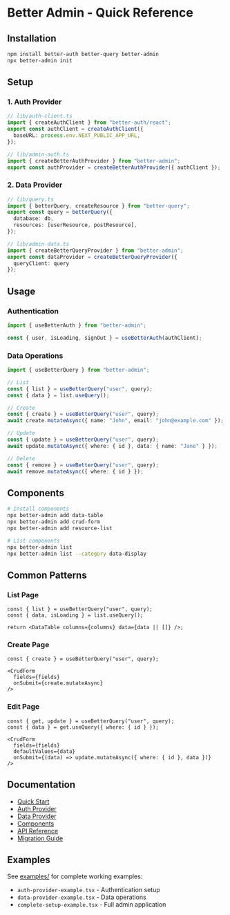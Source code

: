 # Better Admin - Quick Reference

## Installation

```bash
npm install better-auth better-query better-admin
npx better-admin init
```

## Setup

### 1. Auth Provider

```typescript
// lib/auth-client.ts
import { createAuthClient } from "better-auth/react";
export const authClient = createAuthClient({
  baseURL: process.env.NEXT_PUBLIC_APP_URL,
});

// lib/admin-auth.ts
import { createBetterAuthProvider } from "better-admin";
export const authProvider = createBetterAuthProvider({ authClient });
```

### 2. Data Provider

```typescript
// lib/query.ts
import { betterQuery, createResource } from "better-query";
export const query = betterQuery({
  database: db,
  resources: [userResource, postResource],
});

// lib/admin-data.ts
import { createBetterQueryProvider } from "better-admin";
export const dataProvider = createBetterQueryProvider({ 
  queryClient: query 
});
```

## Usage

### Authentication

```typescript
import { useBetterAuth } from "better-admin";

const { user, isLoading, signOut } = useBetterAuth(authClient);
```

### Data Operations

```typescript
import { useBetterQuery } from "better-admin";

// List
const { list } = useBetterQuery("user", query);
const { data } = list.useQuery();

// Create
const { create } = useBetterQuery("user", query);
await create.mutateAsync({ name: "John", email: "john@example.com" });

// Update
const { update } = useBetterQuery("user", query);
await update.mutateAsync({ where: { id }, data: { name: "Jane" } });

// Delete
const { remove } = useBetterQuery("user", query);
await remove.mutateAsync({ where: { id } });
```

## Components

```bash
# Install components
npx better-admin add data-table
npx better-admin add crud-form
npx better-admin add resource-list

# List components
npx better-admin list
npx better-admin list --category data-display
```

## Common Patterns

### List Page

```tsx
const { list } = useBetterQuery("user", query);
const { data, isLoading } = list.useQuery();

return <DataTable columns={columns} data={data || []} />;
```

### Create Page

```tsx
const { create } = useBetterQuery("user", query);

<CrudForm 
  fields={fields}
  onSubmit={create.mutateAsync}
/>
```

### Edit Page

```tsx
const { get, update } = useBetterQuery("user", query);
const { data } = get.useQuery({ where: { id } });

<CrudForm 
  fields={fields}
  defaultValues={data}
  onSubmit={(data) => update.mutateAsync({ where: { id }, data })}
/>
```

## Documentation

- [Quick Start](/docs/better-admin/quick-start)
- [Auth Provider](/docs/better-admin/auth-provider)
- [Data Provider](/docs/better-admin/data-provider)
- [Components](/docs/better-admin/components)
- [API Reference](/docs/better-admin/api-reference)
- [Migration Guide](/docs/better-admin/migration)

## Examples

See [examples/](./examples/) for complete working examples:
- `auth-provider-example.tsx` - Authentication setup
- `data-provider-example.tsx` - Data operations
- `complete-setup-example.tsx` - Full admin application
